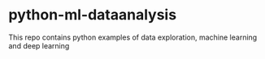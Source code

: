# python-ml-dataanalysis
This repo contains python examples of data exploration, machine learning and deep learning
